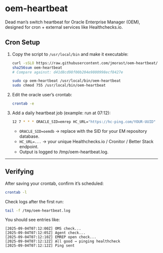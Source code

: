 # oem-heartbeat
Dead man’s switch heartbeat for Oracle Enterprise Manager (OEM), designed for cron + external services like Healthchecks.io.

## Cron Setup

1. Copy the script to `/usr/local/bin` and make it executable:

   ```bash
   curl -sSLO https://raw.githubusercontent.com/jmorast/oem-heartbeat/v1.0.0/oem-heartbeat
   sha256sum oem-heartbeat
   # Compare against: d41d8cd98f00b204e9800998ecf8427e

   sudo cp oem-heartbeat /usr/local/bin/oem-heartbeat
   sudo chmod 755 /usr/local/bin/oem-heartbeat
   ```

2. Edit the oracle user’s crontab:
   ```bash
   crontab -e
   ```

3. Add a daily heartbeat job (example: run at 07:12):
  
   ```bash
   12 7 * * * ORACLE_SID=emrep HC_URL="https://hc-ping.com/YOUR-UUID" /usr/local/bin/oem-heartbeat >>/tmp/oem-heartbeat.log 2>&1
   ```

   - `ORACLE_SID=oemdb` → replace with the SID for your EM repository database.
   - `HC_URL=...` → your unique Healthchecks.io / Cronitor / Better Stack endpoint.
   - Output is logged to /tmp/oem-heartbeat.log.

---

## Verifying

After saving your crontab, confirm it’s scheduled:

```bash
crontab -l
```

Check logs after the first run:

```bash
tail -f /tmp/oem-heartbeat.log
```

You should see entries like:

```
[2025-09-04T07:12:00Z] OMS check...
[2025-09-04T07:12:05Z] Agent check...
[2025-09-04T07:12:10Z] EMREP open check...
[2025-09-04T07:12:12Z] All good → pinging healthcheck
[2025-09-04T07:12:12Z] Ping sent
